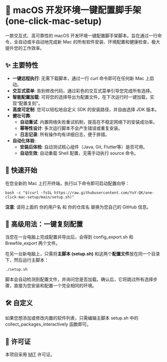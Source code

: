 # **🚀 macOS 开发环境一键配置脚手架 (one-click-mac-setup)**

一款交互式、高可靠性的 macOS 开发环境一键配置脚手架脚本。旨在通过一行命令，全自动或半自动地完成新 Mac 的所有软件安装、环境配置和健康检查，极大提升您的工作效率。

## **✨ 主要特性**

* **一键远程执行**: 无需下载脚本，通过一行 curl 命令即可在任何新 Mac 上启动。  
* **交互式菜单**: 告别修改代码，通过彩色的交互式菜单引导您完成所有选择。  
* **智能配置加载**: 可将您的选择导出为配置文件，在下次运行时一键加载，实现“配置复刻”。  
* **高度可定制**: 您可以轻松地自定义 SDK 的安装路径，并自由选择 JDK 版本。  
* **健壮可靠**:  
  * **自动重试**: 内置网络失败重试机制，提高在不稳定网络下的安装成功率。  
  * **幂等性设计**: 多次运行脚本不会产生错误或重复安装。  
  * **日志记录**: 所有操作均有详细日志，便于排错。  
* **自动化体验**:  
  * **安装后体检**: 自动测试核心组件（Java, Git, Flutter等）是否可用。  
  * **自动生效**: 自动重载 Shell 配置，无需手动执行 source 命令。

## **🚀 快速开始**

在您全新的 Mac 上打开终端，执行以下命令即可启动配置向导：

```
bash -c "$(curl -fsSL https://raw.githubusercontent.com/YuY-QK/one-click-mac-setup/main/setup.sh)"
```

**注意**: 请将上面的 你的用户名 和 你的仓库名 替换为您自己的 GitHub 信息。

## **🔧 高级用法：一键复刻配置**

当您在一台电脑上完成配置并导出后，会得到 config\_export.sh 和 Brewfile\_export 两个文件。

在另一台新电脑上，只需将**主脚本 (setup.sh)** 和这两个**配置文件**放在同一个目录下，然后运行主脚本：

```
./setup.sh
```

脚本会自动检测到配置文件，并询问您是否加载。确认后，它将跳过所有选择步骤，直接为您安装和配置一个完全相同的环境。

## **🛠️ 自定义**

如果您想添加或修改内置的软件列表，只需编辑主脚本 setup.sh 中的 collect\_packages\_interactively 函数即可。

## **📄 许可证**

本项目采用 [MIT](https://opensource.org/licenses/MIT) 许可证。
